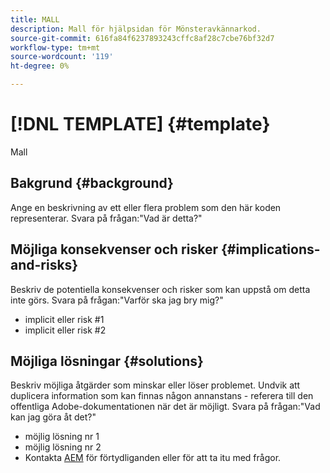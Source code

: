 ```yaml
---
title: MALL
description: Mall för hjälpsidan för Mönsteravkännarkod.
source-git-commit: 616fa84f6237893243cffc8af28c7cbe76bf32d7
workflow-type: tm+mt
source-wordcount: '119'
ht-degree: 0%

---
```



# [!DNL TEMPLATE] {#template}

Mall

## Bakgrund {#background}

Ange en beskrivning av ett eller flera problem som den här koden representerar.
Svara på frågan:&quot;Vad är detta?&quot;

## Möjliga konsekvenser och risker {#implications-and-risks}

Beskriv de potentiella konsekvenser och risker som kan uppstå om detta inte görs.
Svara på frågan:&quot;Varför ska jag bry mig?&quot;

* implicit eller risk #1
* implicit eller risk #2

## Möjliga lösningar {#solutions}

Beskriv möjliga åtgärder som minskar eller löser problemet. Undvik att duplicera information som kan finnas någon annanstans - referera till den offentliga Adobe-dokumentationen när det är möjligt.
Svara på frågan:&quot;Vad kan jag göra åt det?&quot;

* möjlig lösning nr 1
* möjlig lösning nr 2
* Kontakta [AEM](https://helpx.adobe.com/enterprise/using/support-for-experience-cloud.html) för förtydliganden eller för att ta itu med frågor.
